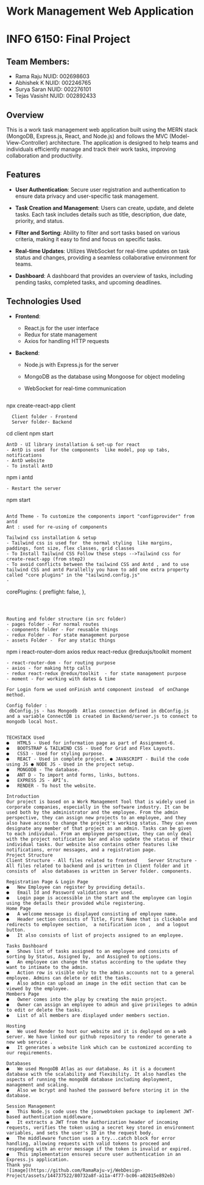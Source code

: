 # Work Management Web Application
# INFO 6150: Final Project

## Team Members: 
* Rama Raju NUID: 002698603
* Abhishek K NUID: 002246765
* Surya Saran NUID: 002276101
* Tejas Vasisht NUID: 002892433

## Overview

This is a work task management web application built using the MERN stack (MongoDB, Express.js, React, and Node.js) and follows the MVC (Model-View-Controller) architecture. The application is designed to help teams and individuals efficiently manage and track their work tasks, improving collaboration and productivity.

## Features

- **User Authentication**: Secure user registration and authentication to ensure data privacy and user-specific task management.

- **Task Creation and Management**: Users can create, update, and delete tasks. Each task includes details such as title, description, due date, priority, and status.

- **Filter and Sorting**: Ability to filter and sort tasks based on various criteria, making it easy to find and focus on specific tasks.

- **Real-time Updates**: Utilizes WebSocket for real-time updates on task status and changes, providing a seamless collaborative environment for teams.

- **Dashboard**: A dashboard that provides an overview of tasks, including pending tasks, completed tasks, and upcoming deadlines.

## Technologies Used

- **Frontend**:
  - React.js for the user interface
  - Redux for state management
  - Axios for handling HTTP requests

- **Backend**:
  - Node.js with Express.js for the server
  - MongoDB as the database using Mongoose for object modeling
  - WebSocket for real-time communication
 


    ```
npx create-react-app client
```
  Client folder - Frontend
  Server folder- Backend
```
cd client
npm start
```
AntD - UI library installation & set-up for react 
- AntD is used  for the components  like model, pop up tabs, notifications
- AntD website
- To install AntD
```
npm i antd
```
- Restart the server 
```
npm start
```

Antd Theme - To customize the components import "configprovider" from antd 
Ant : used for re-using of components

Tailwind css installation & setup
- Tailwind css is used for  the normal styling  like margins, paddings, font size, flex classes, grid classes
- To Install Tailwind CSS Follow these steps -->Tailwind css for create-react-app (from step2)
- To avoid conflicts between the tailwind CSS and Antd , and to use tailwind CSS and antd Parallelly you have to add one extra property called "core plugins" in the "tailwind.config.js"
- 
```
corePlugins: {
    preflight: false,
  },
```



Routing and folder structure (in src folder)
- pages folder - For normal routes
- components folder - For reusable things
- redux Folder - For state management purpose
- assets Folder -  For any static things
```
npm i react-router-dom axios redux react-redux @reduxjs/toolkit moment
```
- react-router-dom - for routing purpose
- axios - for making http calls
- redux react-redux @redux/toolkit  - for state management purpose
- moment - For working with dates & time 

For Login form we used onFinish antd component instead  of onChange method. 

Config folder :
 dbConfig.js - has Mongodb  Atlas connection defined in dbConfig.js and a variable ConnectDB is created in Backend/server.js to connect to mongodb local host.


TECHSTACK Used
●	HTML5 - Used for information page as part of Assignment-6.
●	BOOTSTRAP & TAILWIND CSS - Used for Grid and Flex Layouts.
●	CSS3 - Used for styling purpose.
●	REACT - Used in complete project. ● JAVASCRIPT - Build the code using JS ● NODE JS - Used in the project setup.
●	MONGODB - The database.
●	ANT D - To import antd forms, links, buttons.
●	EXPRESS JS - API’s.
●	RENDER - To host the website.
 
Introduction
Our project is based on a Work Management Tool that is widely used in corporate companies, especially in the software industry. It can be used both by the administrator and the employee. From the admin perspective, they can assign new projects to an employee, and they also have access to change the project's working status. They can even designate any member of that project as an admin. Tasks can be given to each individual. From an employee perspective, they can only deal with the project notification bar and also update the status of their individual tasks. Our website also contains other features like notifications, error messages, and a registration page.
Project Structure
Client Structure - All files related to frontend 	Server Structure - All files related to backend and is written in Client folder and it consists of 	also databases is written in Server folder. components.
 
Registration Page & Login Page 
●	New Employee can register by providing details.
●	Email Id and Password validations are used.
●	Login page is accessible in the start and the employee can login using the details their provided while registering.
Home Page
●	A welcome message is displayed consisting of employee name.
●	Header section consists of Title, First Name that is clickable and redirects to employee section,  a notification icon ,  and a logout button.
●	It also consists of list of projects assigned to an employee.
 
Tasks Dashboard
●	Shows list of tasks assigned to an employee and consists of sorting by Status, Assigned by,  and Assigned to options.
●	An employee can change the status according to the update they want to intimate to the admin.
●	Action row is visible only to the admin accounts not to a general employee. Admins can delete or edit the tasks.
●	Also admin can upload an image in the edit section that can be viewed by the employee.
Members Page
●	Owner comes into the play by creating the main project. 
●	Owner can assign an employee to admin and give privileges to admin to edit or delete the tasks.
●	List of all members are displayed under members section.
 
Hosting
●	We used Render to host our website and it is deployed on a web server. We have linked our github repository to render to generate a new web service . 
●	It generates a website link which can be customized according to our requirements.
 
Databases
●	We used MongoDB Atlas as our database. As it is a document database with the scalability and flexibility. It also handles the aspects of running the mongoDB database including deployment, management and scaling.
●	Also we bcrypt and hashed the password before storing it in the database.
 
Session Management
●	This Node.js code uses the jsonwebtoken package to implement JWT-based authentication middleware. 
●	It extracts a JWT from the Authorization header of incoming requests, verifies the token using a secret key stored in environment variables, and sets the user's ID in the request body. 
●	The middleware function uses a try...catch block for error handling, allowing requests with valid tokens to proceed and responding with an error message if the token is invalid or expired. 
●	This implementation ensures secure user authentication in an Express.js application.
Thank you
![image](https://github.com/RamaRaju-vj/WebDesign-Project/assets/144737522/80732a8f-a11a-4f77-bc06-a02815e892eb)

